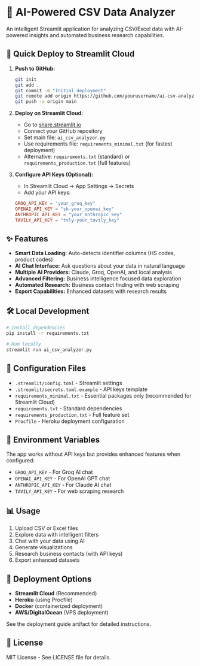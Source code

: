 # 🤖 AI-Powered CSV Data Analyzer

An intelligent Streamlit application for analyzing CSV/Excel data with AI-powered insights and automated business research capabilities.

## 🚀 Quick Deploy to Streamlit Cloud

1. **Push to GitHub:**
   ```bash
   git init
   git add .
   git commit -m "Initial deployment"
   git remote add origin https://github.com/yourusername/ai-csv-analyzer.git
   git push -u origin main
   ```

2. **Deploy on Streamlit Cloud:**
   - Go to [share.streamlit.io](https://share.streamlit.io)
   - Connect your GitHub repository
   - Set main file: `ai_csv_analyzer.py`
   - Use requirements file: `requirements_minimal.txt` (for fastest deployment)
   - Alternative: `requirements.txt` (standard) or `requirements_production.txt` (full features)

3. **Configure API Keys (Optional):**
   - In Streamlit Cloud → App Settings → Secrets
   - Add your API keys:
   ```toml
   GROQ_API_KEY = "your_groq_key"
   OPENAI_API_KEY = "sk-your_openai_key"
   ANTHROPIC_API_KEY = "your_anthropic_key"
   TAVILY_API_KEY = "tvly-your_tavily_key"
   ```

## ✨ Features

- **Smart Data Loading:** Auto-detects identifier columns (HS codes, product codes)
- **AI Chat Interface:** Ask questions about your data in natural language
- **Multiple AI Providers:** Claude, Groq, OpenAI, and local analysis
- **Advanced Filtering:** Business intelligence focused data exploration
- **Automated Research:** Business contact finding with web scraping
- **Export Capabilities:** Enhanced datasets with research results

## 🛠️ Local Development

```bash
# Install dependencies
pip install -r requirements.txt

# Run locally
streamlit run ai_csv_analyzer.py
```

## 📁 Configuration Files

- `.streamlit/config.toml` - Streamlit settings
- `.streamlit/secrets.toml.example` - API keys template
- `requirements_minimal.txt` - Essential packages only (recommended for Streamlit Cloud)
- `requirements.txt` - Standard dependencies
- `requirements_production.txt` - Full feature set
- `Procfile` - Heroku deployment configuration

## 🔐 Environment Variables

The app works without API keys but provides enhanced features when configured:

- `GROQ_API_KEY` - For Groq AI chat
- `OPENAI_API_KEY` - For OpenAI GPT chat  
- `ANTHROPIC_API_KEY` - For Claude AI chat
- `TAVILY_API_KEY` - For web scraping research

## 📊 Usage

1. Upload CSV or Excel files
2. Explore data with intelligent filters
3. Chat with your data using AI
4. Generate visualizations
5. Research business contacts (with API keys)
6. Export enhanced datasets

## 🚀 Deployment Options

- **Streamlit Cloud** (Recommended)
- **Heroku** (using Procfile)
- **Docker** (containerized deployment)
- **AWS/DigitalOcean** (VPS deployment)

See the deployment guide artifact for detailed instructions.

## 📝 License

MIT License - See LICENSE file for details.
